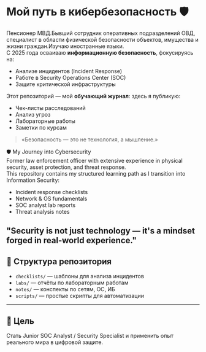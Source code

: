 # Мой путь в кибербезопасность 🛡️

Пенсионер МВД.Бывший сотрудник оперативных подразделений ОВД, специалист в области физической безопасности объектов, имущества и жизни граждан.Изучаю иностранные языки.  
С 2025 года осваиваю **информационную безопасность**, фокусируясь на:
- Анализе инцидентов (Incident Response)
- Работе в Security Operations Center (SOC)
- Защите критической инфраструктуры

Этот репозиторий — мой **обучающий журнал**: здесь я публикую:
- Чек-листы расследований
- Анализ угроз
- Лабораторные работы
- Заметки по курсам

> «Безопасность — это не технология, а мышление.»

🛡️ My Journey into Cybersecurity  
Former law enforcement officer with extensive experience in physical security, asset protection, and threat response.  
This repository contains my structured learning path as I transition into Information Security:  
- Incident response checklists  
- Network & OS fundamentals  
- SOC analyst lab reports  
- Threat analysis notes  

"Security is not just technology — it's a mindset forged in real-world experience."
---

## 📂 Структура репозитория
- `checklists/` — шаблоны для анализа инцидентов
- `labs/` — отчёты по лабораторным работам
- `notes/` — конспекты по сетям, ОС, ИБ
- `scripts/` — простые скрипты для автоматизации

---

## 🎯 Цель
Стать Junior SOC Analyst / Security Specialist и применить опыт реального мира в цифровой защите.




